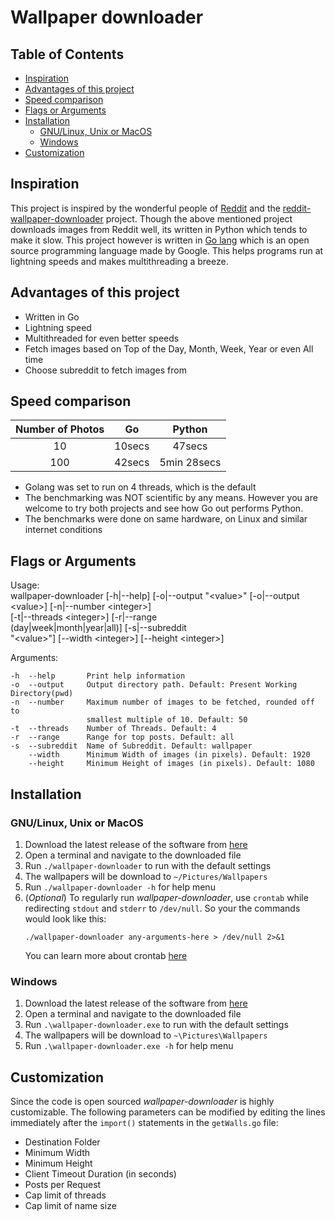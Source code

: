 # Wallpaper downloader

## Table of Contents

  - [Inspiration](#inspiration)
  - [Advantages of this project](#advantages-of-this-project)
  - [Speed comparison](#speed-comparison)
  - [Flags or Arguments](#flags-or-arguments)
  - [Installation](#installation)
    - [GNU/Linux, Unix or MacOS](#gnulinux-unix-or-macos)
    - [Windows](#windows)
  - [Customization](#customization)

## Inspiration

This project is inspired by the wonderful people of [Reddit](https://www.reddit.com/) and the [reddit-wallpaper-downloader](https://github.com/mrsorensen/reddit-wallpaper-downloader) project. Though the above mentioned project downloads images from Reddit well, its written in Python which tends to make it slow. This project however is written in [Go lang](https://golang.org/) which is an open source programming language made by Google. This helps programs run at lightning speeds and makes multithreading a breeze.

## Advantages of this project

- Written in Go
- Lightning speed
- Multithreaded for even better speeds
- Fetch images based on Top of the Day, Month, Week, Year or even All time
- Choose subreddit to fetch images from

## Speed comparison

| Number of Photos |   Go   |   Python    |
| :--------------: | :----: | :---------: |
|        10        | 10secs |   47secs    |
|       100        | 42secs | 5min 28secs |

- Golang was set to run on 4 threads, which is the default
- The benchmarking was NOT scientific by any means. However you are welcome to try both projects and see how Go out performs Python.
- The benchmarks were done on same hardware, on Linux and similar internet conditions 

## Flags or Arguments

Usage:  
wallpaper-downloader [-h|--help] [-o|--output "\<value>" [-o|--output \<value>] [-n|--number \<integer>]  
  [-t|--threads \<integer>] [-r|--range  
  (day|week|month|year|all)] [-s|--subreddit  
  "\<value>"] [--width \<integer>] [--height \<integer>]  

Arguments:

```
-h  --help       Print help information  
-o  --output     Output directory path. Default: Present Working Directory(pwd)  
-n  --number     Maximum number of images to be fetched, rounded off to  
                 smallest multiple of 10. Default: 50  
-t  --threads    Number of Threads. Default: 4  
-r  --range      Range for top posts. Default: all  
-s  --subreddit  Name of Subreddit. Default: wallpaper  
    --width      Minimum Width of images (in pixels). Default: 1920  
    --height     Minimum Height of images (in pixels). Default: 1080  
```

## Installation

### GNU/Linux, Unix or MacOS

1. Download the latest release of the software from [here](https://github.com/allen505/wallpaper-downloader/releases/)
2. Open a terminal and navigate to the downloaded file
3. Run `./wallpaper-downloader` to run with the default settings
4. The wallpapers will be download to `~/Pictures/Wallpapers`
5. Run `./wallpaper-downloader -h` for help menu
6. (_Optional_) To regularly run _wallpaper-downloader_, use `crontab` while redirecting `stdout` and `stderr` to `/dev/null`. So your the commands would look like this:
   ```
   ./wallpaper-downloader any-arguments-here > /dev/null 2>&1
   ```
   You can learn more about crontab [here](https://www.geeksforgeeks.org/crontab-in-linux-with-examples/)

### Windows

1. Download the latest release of the software from [here](https://github.com/allen505/wallpaper-downloader/releases/)
2. Open a terminal and navigate to the downloaded file
3. Run `.\wallpaper-downloader.exe` to run with the default settings
4. The wallpapers will be download to `~\Pictures\Wallpapers`
5. Run `.\wallpaper-downloader.exe -h` for help menu

## Customization

Since the code is open sourced _wallpaper-downloader_ is highly customizable. The following parameters can be modified by editing the lines immediately after the `import()` statements in the `getWalls.go` file:

- Destination Folder
- Minimum Width
- Minimum Height
- Client Timeout Duration (in seconds)
- Posts per Request
- Cap limit of threads
- Cap limit of name size

